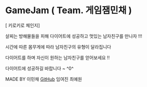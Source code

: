 # GameJam ( Team. 게임잼민채 )

[ 키로키로 체인지]

살찌는 방해물들을 피해 다이어트에 성공하고
멋있는 남자친구를 만나자 !!!

시간에 따른 몸무게에 따라 남자친구의 유형이 달라집니다

다이어트를 하며 자신이 원하는 남자친구를 얻어보세요 !! 

다이어트에 성공하길 바랍니다 ~ ^0^










MADE BY
이민채 [GitHub](https://github.com/minchae123, "Go Git")
임여진 
최예원
